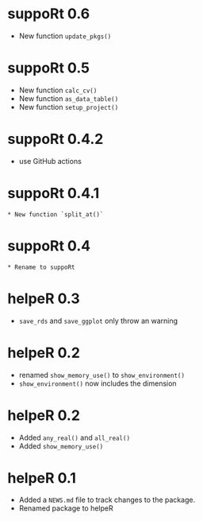 # suppoRt 0.6
  * New function `update_pkgs()`

# suppoRt 0.5
  * New function `calc_cv()`
  * New function `as_data_table()`
  * New function `setup_project()`

# suppoRt 0.4.2
  * use GitHub actions

# suppoRt 0.4.1
	* New function `split_at()`

# suppoRt 0.4
	* Rename to suppoRt
	
# helpeR 0.3
  * `save_rds` and `save_ggplot` only throw an warning

# helpeR 0.2
  * renamed  `show_memory_use()` to `show_environment()`
  * `show_environment()` now includes the dimension

# helpeR 0.2
  * Added `any_real()` and `all_real()`
  * Added `show_memory_use()`

# helpeR 0.1
  * Added a `NEWS.md` file to track changes to the package.
  * Renamed package to helpeR
